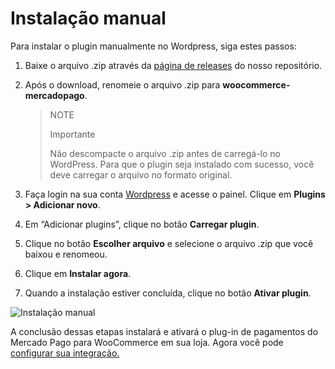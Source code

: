 # Instalação manual

Para instalar o plugin manualmente no Wordpress, siga estes passos:

1. Baixe o arquivo .zip através da [página de releases](https://github.com/mercadopago/cart-woocommerce/releases) do nosso repositório.
2. Após o download, renomeie o arquivo .zip para **woocommerce-mercadopago**.

    > NOTE
    >
    > Importante
    >
    > Não descompacte o arquivo .zip antes de carregá-lo no WordPress. Para que o plugin seja instalado com sucesso, você deve carregar o arquivo no formato original.
    
3. Faça login na sua conta [Wordpress](https://wordpress.com/) e acesse o painel. Clique em **Plugins > Adicionar novo**.
4. Em “Adicionar plugins”, clique no botão **Carregar plugin**.
5. Clique no botão **Escolher arquivo** e selecione o arquivo .zip que você baixou e renomeou.
6. Clique em **Instalar agora**.
7. Quando a instalação estiver concluída, clique no botão **Ativar plugin**.

![Instalação manual](woocomerce/pt_envio_manual.gif)

A conclusão dessas etapas instalará e ativará o plug-in de pagamentos do Mercado Pago para WooCommerce em sua loja. Agora você pode [configurar sua integração.](/developers/pt/docs/woocommerce/integration-configuration/plugin-configuration)